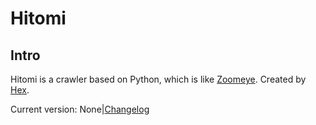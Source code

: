 # Hitomi
## Intro
Hitomi is a crawler based on Python, which is like [Zoomeye](http://www.zoomeye.org).
Created by [Hex](https://github.com/LuYMing).

Current version: None|[Changelog](/changelog)

